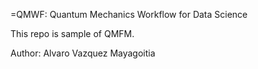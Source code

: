 =QMWF: Quantum Mechanics Workflow for Data Science


This repo is sample of QMFM.







Author: Alvaro Vazquez Mayagoitia
